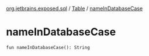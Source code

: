 [org.jetbrains.exposed.sql](../index.md) / [Table](index.md) / [nameInDatabaseCase](.)

# nameInDatabaseCase

`fun nameInDatabaseCase(): String`